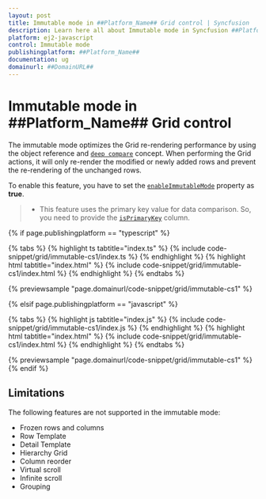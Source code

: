 ```yaml
---
layout: post
title: Immutable mode in ##Platform_Name## Grid control | Syncfusion
description: Learn here all about Immutable mode in Syncfusion ##Platform_Name## Grid control of Syncfusion Essential JS 2 and more.
platform: ej2-javascript
control: Immutable mode 
publishingplatform: ##Platform_Name##
documentation: ug
domainurl: ##DomainURL##
---
```


# Immutable mode in ##Platform_Name## Grid control

The immutable mode optimizes the Grid re-rendering performance by using the object reference and [`deep compare`](https://dmitripavlutin.com/how-to-compare-objects-in-javascript/#4-deep-equality) concept. When performing the Grid actions, it will only re-render the modified or newly added rows and prevent the re-rendering of the unchanged rows.

To enable this feature, you have to set the [`enableImmutableMode`](../api/grid/#enableImmutableMode) property as **true**.

>* This feature uses the primary key value for data comparison. So, you need to provide the [`isPrimaryKey`](../api/grid/column/#isprimarykey) column.

{% if page.publishingplatform == "typescript" %}

 {% tabs %}
{% highlight ts tabtitle="index.ts" %}
{% include code-snippet/grid/immutable-cs1/index.ts %}
{% endhighlight %}
{% highlight html tabtitle="index.html" %}
{% include code-snippet/grid/immutable-cs1/index.html %}
{% endhighlight %}
{% endtabs %}
        
{% previewsample "page.domainurl/code-snippet/grid/immutable-cs1" %}

{% elsif page.publishingplatform == "javascript" %}

{% tabs %}
{% highlight js tabtitle="index.js" %}
{% include code-snippet/grid/immutable-cs1/index.js %}
{% endhighlight %}
{% highlight html tabtitle="index.html" %}
{% include code-snippet/grid/immutable-cs1/index.html %}
{% endhighlight %}
{% endtabs %}

{% previewsample "page.domainurl/code-snippet/grid/immutable-cs1" %}
{% endif %}

## Limitations

The following features are not supported in the immutable mode:

* Frozen rows and columns
* Row Template
* Detail Template
* Hierarchy Grid
* Column reorder
* Virtual scroll
* Infinite scroll
* Grouping
